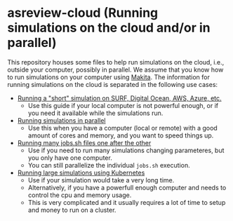 # asreview-cloud (Running simulations on the cloud and/or in parallel)

This repository houses some files to help run simulations on the cloud, i.e., outside your computer, possibly in parallel.
We assume that you know how to run simulations on your computer using [Makita](https://github.com/asreview/asreview-makita).
The information for running simulations on the cloud is separated in the following use cases:

- [Running a "short" simulation on SURF, Digital Ocean, AWS, Azure, etc.](10-simple.md)
  - Use this guide if your local computer is not powerful enough, or if you need it available while the simulations run.
- [Running simulations in parallel](20-parallel.md)
  - Use this when you have a computer (local or remote) with a good amount of cores and memory, and you want to speed things up.
- [Running many jobs.sh files one after the other](30-many-jobs.md)
  - Use if you need to run many simulations changing parameteres, but you only have one computer.
  - You can still parallelize the individual `jobs.sh` execution.
- [Running large simulations using Kubernetes](40-kubernetes.md)
  - Use if your simulation would take a very long time.
  - Alternatively, if you have a powerfull enough computer and needs to control the cpu and memory usage.
  - This is very complicated and it usually requires a lot of time to setup and money to run on a cluster.
